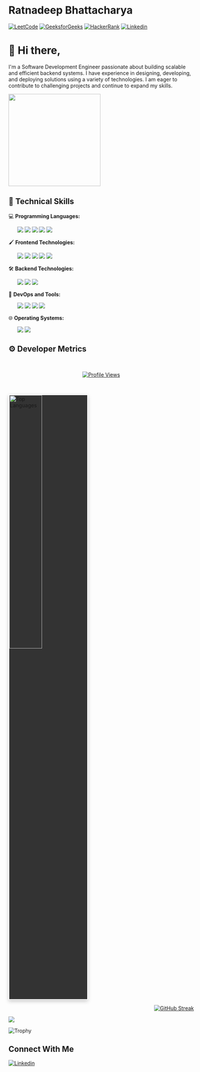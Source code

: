 #   Ratnadeep Bhattacharya

[![LeetCode](https://img.shields.io/badge/-LeetCode-000000?style=flat&logo=LeetCode&logoColor=white)](https://leetcode.com/u/fire_99/)
[![GeeksforGeeks](https://img.shields.io/badge/-GeeksforGeeks-green?style=flat&logo=GeeksforGeeks&logoColor=white)](https://www.geeksforgeeks.org/user/ratnadeepbh1999/)
[![HackerRank](https://img.shields.io/badge/-HackerRank-2EC866?style=flat&logo=HackerRank&logoColor=white)](https://www.hackerrank.com/profile/ratnadeep_bh1999)
[![Linkedin](https://img.shields.io/badge/-LinkedIn-blue?style=flat&logo=Linkedin&logoColor=white)](https://www.linkedin.com/in/ratnadeep-bhattacharya)



#  👋 Hi there,

I'm a Software Development Engineer passionate about building scalable and efficient backend systems. I have experience in designing, developing, and deploying solutions using a variety of technologies. I am eager to contribute to challenging projects and continue to expand my skills.

<img src="https://media.giphy.com/media/ZVik7pBtu9dNS/giphy.gif" width="250" />


## 🧰  Technical Skills

💻 **Programming Languages:** <br/>
<p> &nbsp;&nbsp;&nbsp;&nbsp;&nbsp;
  <img src="https://img.shields.io/badge/Python-3776AB?style=for-the-badge&logo=python&logoColor=white">
  <img src="https://img.shields.io/badge/C++-00599C?style=for-the-badge&logo=c++&logoColor=white">
  <img src="https://img.shields.io/badge/C-A8B9CC?style=for-the-badge&logo=c&logoColor=black">
  <img src="https://img.shields.io/badge/Haskell-5e5086?style=for-the-badge&logo=haskell&logoColor=white">
  <img src="https://img.shields.io/badge/PHP-777BB4?style=for-the-badge&logo=php&logoColor=white"><br/>
</p>

🖌️ **Frontend Technologies:**  <br/>
<p> &nbsp;&nbsp;&nbsp;&nbsp;&nbsp;
  <img src="https://img.shields.io/badge/HTML5-E34F26?style=for-the-badge&logo=html5&logoColor=white">
  <img src="https://img.shields.io/badge/CSS3-1572B6?style=for-the-badge&logo=css3&logoColor=white">
  <img src="https://img.shields.io/badge/Bootstrap-7952B3?style=for-the-badge&logo=bootstrap&logoColor=white">
  <img src="https://img.shields.io/badge/jQuery-0769AD?style=for-the-badge&logo=jquery&logoColor=white">
  <img src="https://img.shields.io/badge/PureScript-4D4DFF?style=for-the-badge&logo=purescript&logoColor=white"><br/>
</p>

🛠️ **Backend Technologies:**  <br/>
<p> &nbsp;&nbsp;&nbsp;&nbsp;&nbsp;
  <img src="https://img.shields.io/badge/PostgreSQL-4169E1?style=for-the-badge&logo=postgresql&logoColor=white">
  <img src="https://img.shields.io/badge/Redis-DC382D?style=for-the-badge&logo=redis&logoColor=white">
  <img src="https://img.shields.io/badge/Beckn-009AFF?style=for-the-badge&logo=code&logoColor=white" />

</p>

🚀 **DevOps and Tools:**  <br/>
<p> &nbsp;&nbsp;&nbsp;&nbsp;&nbsp;
  <img src="https://img.shields.io/badge/Git-F05032?style=for-the-badge&logo=git&logoColor=white">
  <img src="https://img.shields.io/badge/Docker-2496ED?style=for-the-badge&logo=docker&logoColor=white">
  <img src="https://img.shields.io/badge/Kubernetes-326CE5?style=for-the-badge&logo=kubernetes&logoColor=white">
  <img src="https://img.shields.io/badge/AWS-232F3E?style=for-the-badge&logo=amazon-aws&logoColor=white"><br/>
</p>

🌐 **Operating Systems:**  <br/>
<p> &nbsp;&nbsp;&nbsp;&nbsp;&nbsp;
  <img src="https://img.shields.io/badge/Linux-FCC624?style=for-the-badge&logo=linux&logoColor=black">
  <img src="https://img.shields.io/badge/macOS-000000?style=for-the-badge&logo=apple&logoColor=white"><br/>
</p>

## ⚙️ Developer Metrics
<br/>

<p align="center">
  <a href="https://github.com/ratnadeep-99">
    <img src="https://komarev.com/ghpvc/?username=ratnadeep-99&style=for-the-badge&label=Profile%20Views&color=1abc9c&logo=github&logoColor=white&labelColor=333333&border-radius=15px&width=400" alt="Profile Views" />
  </a>
</p>



<br/>

<p align="left">
  <img src="https://github-readme-stats.vercel.app/api/top-langs/?username=ratnadeep-99&layout=compact&theme=highcontrast" alt="Top Languages" style="box-shadow: 0 4px 10px rgba(0, 0, 0, 0.2); width: 42%; max-width: 250px; border-radius: 0px; border: 2px solid #fff; background-color: #333333;" />
</p>

<p align="right">
  <a href="https://github.com/ratnadeep-99">
    <img src="https://github-readme-streak-stats.herokuapp.com/?user=ratnadeep-99&theme=dark&hide_border=true" alt="GitHub Streak" />
  </a>
</p>

<img src="https://github-readme-activity-graph.vercel.app/graph?username=ratnadeep-99&theme=react-dark&area=true&hide_border=true&custom_title=Daily+Activity+Graph" />




![Trophy](https://github-profile-trophy.vercel.app/?username=ratnadeep-99&theme=algolia&margin-w=15&margin-h=15&no-bg=true)




##   Connect With Me

[![Linkedin](https://img.shields.io/badge/-LinkedIn-blue?style=flat&logo=Linkedin&logoColor=white)](https://www.linkedin.com/in/ratnadeep-bhattacharya)

